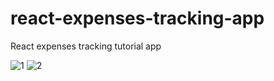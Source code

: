# react-expenses-tracking-app
React expenses tracking tutorial app

<img alt="1" src="https://github.com/user-attachments/assets/0456b212-a894-45e9-b450-084c7b4085c4" />
<img alt="2" src="https://github.com/user-attachments/assets/6726be7f-b52f-43bc-b26a-f114aa008fa1" />

